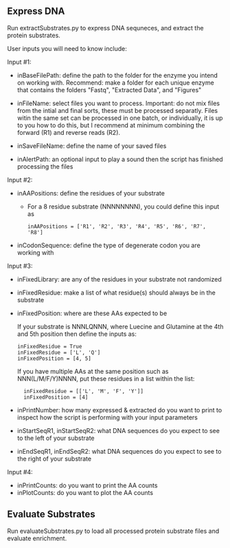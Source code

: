 Express DNA
-

Run extractSubstrates.py to express DNA sequneces, and extract the protein substrates.

User inputs you will need to know include:

Input #1:
- inBaseFilePath: define the path to the folder for the enzyme you intend on working with.
Recommend: make a folder for each unique enzyme that contains the folders "Fastq", "Extracted Data", and "Figures"

- inFileName: select files you want to process.
Important: do not mix files from the intial and final sorts, these must be processed separatly. Files witin the same set can be processed in one batch, or individually, it is up to you how to do this, but I recommend at minimum combining the forward (R1) and reverse reads (R2).

- inSaveFileName: define the name of your saved files
- inAlertPath: an optional input to play a sound then the script has finished processing the files

Input #2:
- inAAPositions: define the residues of your substrate
    - For a 8 residue substrate (NNNNNNNN), you could define this input as

          inAAPositions = ['R1', 'R2', 'R3', 'R4', 'R5', 'R6', 'R7', 'R8']
  
- inCodonSequence: define the type of degenerate codon you are working with

Input #3:
- inFixedLibrary: are any of the residues in your substrate not randomized
- inFixedResidue: make a list of what residue(s) should always be in the substrate
- inFixedPosition: where are these AAs expected to be

    If your substrate is NNNLQNNN, where Luecine and Glutamine at the 4th and 5th position then define the inputs as:

      inFixedResidue = True
      inFixedResidue = ['L', 'Q']
      inFixedPosition = [4, 5]
    
    If you have multiple AAs at the same position such as NNN(L/M/F/Y)NNNN, put these residues in a list within the list:
  
        inFixedResidue = [['L', 'M', 'F', 'Y']]
        inFixedPosition = [4]
- inPrintNumber: how many expressed & extracted do you want to print to inspect how the script is performing with your input parameters
- inStartSeqR1, inStartSeqR2: what DNA sequences do you expect to see to the left of your substrate
- inEndSeqR1, inEndSeqR2: what DNA sequences do you expect to see to the right of your substrate

Input #4:
- inPrintCounts: do you want to print the AA counts
- inPlotCounts: do you want to plot the AA counts


Evaluate Substrates
-

Run evaluateSubstrates.py to load all processed protein substrate files and evaluate enrichment.

